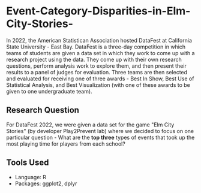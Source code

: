 # Event-Category-Disparities-in-Elm-City-Stories-

In 2022, the American Statistican Association hosted DataFest at California State University - East Bay.  DataFest is a three-day competition in which teams of students are given a data set in which they work to come up with a research project using the data.  They come up with their own research questions, perform analysis work to explore them, and then present their results to a panel of judges for evaluation.  Three teams are then selected and evaluated for receiving one of three awards - Best In Show, Best Use of Statistical Analysis, and Best Visualization (with one of these awards to be given to one undergraduate team).  

## Research Question
For DataFest 2022, we were given a data set for the game "Elm City Stories" (by developer Play2Prevent lab) where we decided to focus on one particular question - What are the **top three** types of events that took up the most playing time for players from each school?

## Tools Used
* Language: R
* Packages: ggplot2, dplyr
